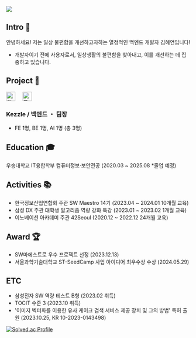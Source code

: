 <img src="https://capsule-render.vercel.app/api?type=waving&color=008B8B&height=130&section=header&text=Hyeyeon%20Kim's%20Profile&fontSize=30&fontColor=ffffff&fontAlign=50&fontAlignY=30" />

## Intro 👋
안녕하세요! 저는 일상 불편함을 개선하고자하는 열정적인 백엔드 개발자 김혜연입니다!
- 개발자이기 전에 사용자로서, 일상생활의 불편함을 찾아내고, 이를 개선하는 데 집중하고 있습니다.

## Project 📱
<div>
<a href="https://apps.apple.com/kr/app/kezzle-%EC%BC%80%EC%A6%90-%EB%82%B4-%EC%A3%BC%EB%B3%80%EC%97%90-%EC%9E%88%EB%8A%94-%ED%8A%B9%EB%B3%84%ED%95%9C-%EC%BC%80%EC%9D%B4%ED%81%AC/id6461725196" style="text-decoration: none;">
    <img src="https://encrypted-tbn0.gstatic.com/images?q=tbn:ANd9GcQSiAMibko9SXNUqMbJFA96gexLiLtNhXf8cA&s" alt="앱 스토어 아이콘" style="width: 25px; vertical-align: middle;">
  </a>
  &nbsp;&nbsp;&nbsp;
  <a href="https://play.google.com/store/apps/details?id=com.klh.kezzle&hl=ko-KR" style="text-decoration: none;">
    <img src="https://cdn-icons-png.flaticon.com/512/300/300218.png" alt="플레이 스토어 아이콘" style="width: 25px; vertical-align: middle;">
  </a>
  </div>
  
### Kezzle / 백엔드 ・ 팀장




- FE 1명, BE 1명, AI 1명 (총 3명)



## Education 🎓
우송대학교 IT융합학부 컴퓨터정보·보안전공 (2020.03 ~ 2025.08 *졸업 예정)

## Activities 📚
- 한국정보산업연합회 주관 SW Maestro 14기  (2023.04 ~ 2024.01 10개월 교육)
- 삼성 DX 주관 대학생 알고리즘 역량 강화 특강  (2023.01 ~ 2023.02 1개월 교육)
- 이노베이션 아카데미 주관 42Seoul  (2020.12 ~ 2022.12 24개월 교육)

## Award 🏆
- SW마에스트로 우수 프로젝트 선정  (2023.12.13)
- 서울과학기술대학교 ST-SeedCamp 사업 아이디어 최우수상 수상  (2024.05.29)

## ETC
- 삼성전자 SW 역량 테스트 B형  (2023.02 취득)
- TOCIT 수준 3  (2023.10 취득)
- '이미지 벡터화를 이용한 유사 케이크 검색 서비스 제공 장치 및 그의 방법' 특허 출원  (2023.10.25, KR 10-2023-0143498)

[![Solved.ac Profile](http://mazassumnida.wtf/api/v2/generate_badge?boj=clscls253)](https://solved.ac/clscls253/)


<!--
**Hyeyeon-Kim/Hyeyeon-Kim** is a ✨ _special_ ✨ repository because its `README.md` (this file) appears on your GitHub profile.

Here are some ideas to get you started:

- 🔭 I’m currently working on ...
- 🌱 I’m currently learning ...
- 👯 I’m looking to collaborate on ...
- 🤔 I’m looking for help with ...
- 💬 Ask me about ...
- 📫 How to reach me: ...
- 😄 Pronouns: ...
- ⚡ Fun fact: ...
-->
